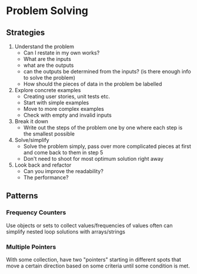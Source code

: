 # Problem Solving

## Strategies

1. Understand the problem
   * Can I restate in my own works?
   * What are the inputs
   * what are the outputs
   * can the outputs be determined from the inputs? (is there enough info to solve the problem)
   * How should the pieces of data in the problem be labelled
2. Explore concrete examples
    * Creating user stories, unit tests etc.
    * Start with simple examples
    * Move to more complex examples
    * Check with empty and invalid inputs
3. Break it down
    * Write out the steps of the problem one by one where each step is the smallest possible
4. Solve/simplify
    * Solve the problem simply, pass over more complicated pieces at first and come back to them in step 5
    * Don't need to shoot for most optimum solution right away
5. Look back and refactor
    * Can you improve the readability?
    * The performance?

## Patterns

### Frequency Counters

Use objects or sets to collect values/frequencies of values
often can simplify nested loop solutions with arrays/strings

### Multiple Pointers

With some collection, have two "pointers" starting in different spots that move a certain direction based on some criteria until some condition is met.
